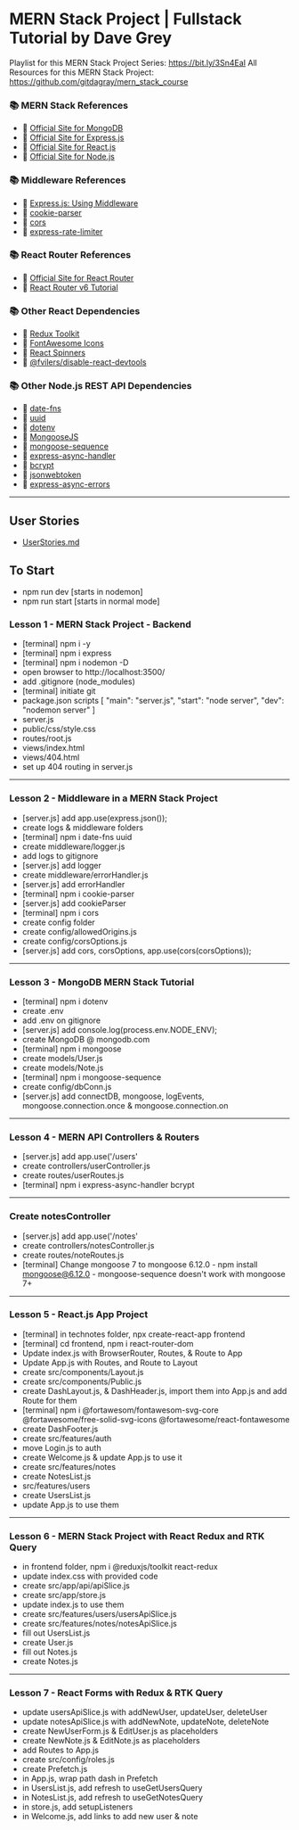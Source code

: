 # MERN Stack Project | Fullstack Tutorial by Dave Grey

Playlist for this MERN Stack Project Series: https://bit.ly/3Sn4EaI
All Resources for this MERN Stack Project: https://github.com/gitdagray/mern_stack_course

### 📚 MERN Stack References
- 🔗 [Official Site for MongoDB](https://mongodb.com)
- 🔗 [Official Site for Express.js](https://expressjs.com)
- 🔗 [Official Site for React.js](https://reactjs.org)
- 🔗 [Official Site for Node.js](https://nodejs.org/)

### 📚 Middleware References
- 🔗 [Express.js: Using Middleware](https://expressjs.com/en/guide/using-middleware.html)
- 🔗 [cookie-parser](https://www.npmjs.com/package/cookie-parser)
- 🔗 [cors](https://www.npmjs.com/package/cors)
- 🔗 [express-rate-limiter](https://www.npmjs.com/package/express-rate-limiter)

### 📚 React Router References
- 🔗 [Official Site for React Router](https://reactrouter.com/docs/en/v6)
- 🔗 [React Router v6 Tutorial](https://github.com/gitdagray/react_router_v6)

### 📚 Other React Dependencies
- 🔗 [Redux Toolkit](https://redux-toolkit.js.org/)
- 🔗 [FontAwesome Icons](https://fontawesome.com/docs/web/use-with/react/)
- 🔗 [React Spinners](https://www.npmjs.com/package/react-spinners)
- 🔗 [@fvilers/disable-react-devtools](https://www.npmjs.com/package/@fvilers/disable-react-devtools)

### 📚 Other Node.js REST API Dependencies
- 🔗 [date-fns](https://www.npmjs.com/package/date-fns)
- 🔗 [uuid](https://www.npmjs.com/package/uuid)
- 🔗 [dotenv](https://www.npmjs.com/package/dotenv)
- 🔗 [MongooseJS](https://mongoosejs.com/)
- 🔗 [mongoose-sequence](https://www.npmjs.com/package/mongoose-sequence)
- 🔗 [express-async-handler](https://www.npmjs.com/package/express-async-handler)
- 🔗 [bcrypt](https://www.npmjs.com/package/bcrypt)
- 🔗 [jsonwebtoken](https://www.npmjs.com/package/jsonwebtoken)
- 🔗 [express-async-errors](https://www.npmjs.com/package/express-async-errors)

--- 

## User Stories
- [UserStories.md](UserStories.md)

## To Start 
- npm run dev [starts in nodemon]
- npm run start [starts in normal mode]

### Lesson 1 - MERN Stack Project - Backend
- [terminal] npm i -y 
- [terminal] npm i express
- [terminal] npm i nodemon -D
- open browser to http://localhost:3500/
- add .gitignore (node_modules)
- [terminal] initiate git
- package.json scripts [
  "main": "server.js",
  "start": "node server",
  "dev": "nodemon server"
]
- server.js
- public/css/style.css
- routes/root.js
- views/index.html
- views/404.html
- set up 404 routing in server.js
---

### Lesson 2 - Middleware in a MERN Stack Project 
- [server.js] add app.use(express.json());
- create logs & middleware folders
- [terminal] npm i date-fns uuid
- create middleware/logger.js
- add logs to gitignore
- [server.js] add logger
- create middleware/errorHandler.js
- [server.js] add errorHandler
- [terminal] npm i cookie-parser
- [server.js] add cookieParser
- [terminal] npm i cors
- create config folder
- create config/allowedOrigins.js
- create config/corsOptions.js
- [server.js] add cors, corsOptions, app.use(cors(corsOptions));
---

### Lesson 3 - MongoDB MERN Stack Tutorial
- [terminal] npm i dotenv
- create .env
- add .env on gitignore
- [server.js] add console.log(process.env.NODE_ENV);
- create MongoDB @ mongodb.com
- [terminal] npm i mongoose
- create models/User.js
- create models/Note.js
- [terminal] npm i mongoose-sequence
- create config/dbConn.js
- [server.js] add connectDB, mongoose, logEvents, mongoose.connection.once & mongoose.connection.on
---

### Lesson 4 - MERN API Controllers & Routers 
- [server.js] add app.use('/users'
- create controllers/userController.js
- create routes/userRoutes.js
- [terminal] npm i express-async-handler bcrypt
---

### Create notesController
- [server.js] add app.use('/notes'
- create controllers/notesController.js
- create routes/noteRoutes.js
- [terminal] Change mongoose 7 to mongoose 6.12.0 - npm install mongoose@6.12.0 - mongoose-sequence doesn't work with mongoose 7+
---

### Lesson 5 - React.js App Project
- [terminal] in technotes folder, npx create-react-app frontend
- [terminal] cd frontend, npm i react-router-dom
- Update index.js with BrowserRouter, Routes, & Route to App
- Update App.js with Routes, and Route to Layout
- create src/components/Layout.js
- create src/components/Public.js
- create DashLayout.js, & DashHeader.js, import them into App.js and add Route for them
- [terminal] npm i @fortawesom/fontawesom-svg-core @fortawesome/free-solid-svg-icons @fortawesome/react-fontawesome
- create DashFooter.js
- create src/features/auth
- move Login.js to auth
- create Welcome.js & update App.js to use it
- create src/features/notes
- create NotesList.js
- src/features/users
- create UsersList.js
- update App.js to use them
---

### Lesson 6 - MERN Stack Project with React Redux and RTK Query
- in frontend folder, npm i @reduxjs/toolkit react-redux
- update index.css with provided code
- create src/app/api/apiSlice.js
- create src/app/store.js
- update index.js to use them
- create src/features/users/usersApiSlice.js
- create src/features/notes/notesApiSlice.js
- fill out UsersList.js
- create User.js
- fill out Notes.js
- create Notes.js
---

### Lesson 7 - React Forms with Redux & RTK Query 
- update usersApiSlice.js with addNewUser, updateUser, deleteUser
- update notesApiSlice.js with addNewNote, updateNote, deleteNote
- create NewUserForm.js & EditUser.js as placeholders
- create NewNote.js & EditNote.js as placeholders
- add Routes to App.js
- create src/config/roles.js
- create Prefetch.js
- in App.js, wrap path dash in Prefetch
- in UsersList.js, add refresh to useGetUsersQuery
- in NotesList.js, add refresh to useGetNotesQuery
- in store.js, add setupListeners
- in Welcome.js, add links to add new user & note

